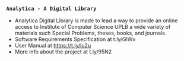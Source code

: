 ### `Analytica - A Digital Library`

- Analytica Digital Library is made to lead a way to provide an online access to Institute of Computer Science UPLB a wide variety of materials such Special Problems, theses, books, and journals. 
- Software Requirements Specification at t.ly/GlWv
- User Manual at https://t.ly/Iu2u
- More info about the project at t.ly/95N2
